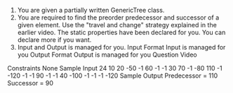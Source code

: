 1. You are given a partially written GenericTree class.
2. You are required to find the preorder predecessor and successor of a given element. Use the "travel and change" strategy explained in the earlier video. The static properties have been declared for you. You can declare more if you want.
3. Input and Output is managed for you.
   Input Format
   Input is managed for you
   Output Format
   Output is managed for you
   Question Video

Constraints
None
Sample Input
24
10 20 -50 -1 60 -1 -1 30 70 -1 -80 110 -1 -120 -1 -1 90 -1 -1 40 -100 -1 -1 -1
-120
Sample Output
Predecessor = 110
Successor = 90
